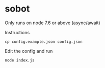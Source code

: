 # sobot

Only runs on node 7.6 or above (async/await)

Instructions
```
cp config.example.json config.json
```
Edit the config and run
```
node index.js
```